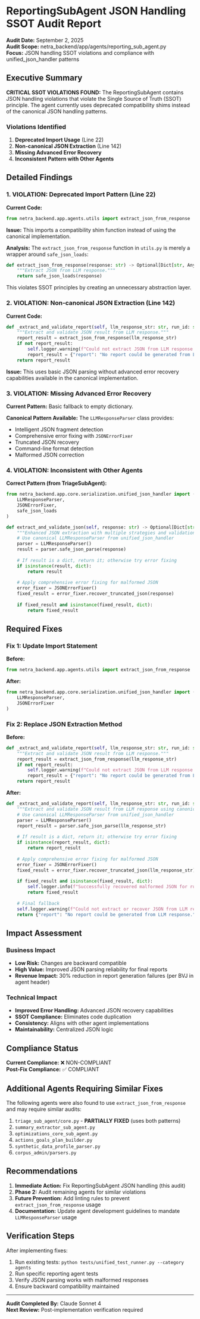 # ReportingSubAgent JSON Handling SSOT Audit Report

**Audit Date:** September 2, 2025  
**Audit Scope:** netra_backend/app/agents/reporting_sub_agent.py  
**Focus:** JSON handling SSOT violations and compliance with unified_json_handler patterns

## Executive Summary

**CRITICAL SSOT VIOLATIONS FOUND:** The ReportingSubAgent contains JSON handling violations that violate the Single Source of Truth (SSOT) principle. The agent currently uses deprecated compatibility shims instead of the canonical JSON handling patterns.

### Violations Identified

1. **Deprecated Import Usage** (Line 22)
2. **Non-canonical JSON Extraction** (Line 142) 
3. **Missing Advanced Error Recovery**
4. **Inconsistent Pattern with Other Agents**

## Detailed Findings

### 1. VIOLATION: Deprecated Import Pattern (Line 22)

**Current Code:**
```python
from netra_backend.app.agents.utils import extract_json_from_response
```

**Issue:** This imports a compatibility shim function instead of using the canonical implementation.

**Analysis:** The `extract_json_from_response` function in `utils.py` is merely a wrapper around `safe_json_loads`:

```python
def extract_json_from_response(response: str) -> Optional[Dict[str, Any]]:
    """Extract JSON from LLM response."""
    return safe_json_loads(response)
```

This violates SSOT principles by creating an unnecessary abstraction layer.

### 2. VIOLATION: Non-canonical JSON Extraction (Line 142)

**Current Code:**
```python
def _extract_and_validate_report(self, llm_response_str: str, run_id: str) -> Dict[str, Any]:
    """Extract and validate JSON result from LLM response."""
    report_result = extract_json_from_response(llm_response_str)
    if not report_result:
        self.logger.warning(f"Could not extract JSON from LLM response for run_id: {run_id}. Using fallback report.")
        report_result = {"report": "No report could be generated from LLM response."}
    return report_result
```

**Issue:** This uses basic JSON parsing without advanced error recovery capabilities available in the canonical implementation.

### 3. VIOLATION: Missing Advanced Error Recovery

**Current Pattern:** Basic fallback to empty dictionary.

**Canonical Pattern Available:** The `LLMResponseParser` class provides:
- Intelligent JSON fragment detection
- Comprehensive error fixing with `JSONErrorFixer`
- Truncated JSON recovery
- Command-line format detection
- Malformed JSON correction

### 4. VIOLATION: Inconsistent with Other Agents

**Correct Pattern (from TriageSubAgent):**
```python
from netra_backend.app.core.serialization.unified_json_handler import (
    LLMResponseParser,
    JSONErrorFixer,
    safe_json_loads
)

def extract_and_validate_json(self, response: str) -> Optional[Dict[str, Any]]:
    """Enhanced JSON extraction with multiple strategies and validation"""
    # Use canonical LLMResponseParser from unified_json_handler
    parser = LLMResponseParser()
    result = parser.safe_json_parse(response)
    
    # If result is a dict, return it; otherwise try error fixing
    if isinstance(result, dict):
        return result
        
    # Apply comprehensive error fixing for malformed JSON
    error_fixer = JSONErrorFixer()
    fixed_result = error_fixer.recover_truncated_json(response)
    
    if fixed_result and isinstance(fixed_result, dict):
        return fixed_result
```

## Required Fixes

### Fix 1: Update Import Statement

**Before:**
```python
from netra_backend.app.agents.utils import extract_json_from_response
```

**After:**
```python
from netra_backend.app.core.serialization.unified_json_handler import (
    LLMResponseParser,
    JSONErrorFixer
)
```

### Fix 2: Replace JSON Extraction Method

**Before:**
```python
def _extract_and_validate_report(self, llm_response_str: str, run_id: str) -> Dict[str, Any]:
    """Extract and validate JSON result from LLM response."""
    report_result = extract_json_from_response(llm_response_str)
    if not report_result:
        self.logger.warning(f"Could not extract JSON from LLM response for run_id: {run_id}. Using fallback report.")
        report_result = {"report": "No report could be generated from LLM response."}
    return report_result
```

**After:**
```python
def _extract_and_validate_report(self, llm_response_str: str, run_id: str) -> Dict[str, Any]:
    """Extract and validate JSON result from LLM response using canonical parser."""
    # Use canonical LLMResponseParser from unified_json_handler
    parser = LLMResponseParser()
    report_result = parser.safe_json_parse(llm_response_str)
    
    # If result is a dict, return it; otherwise try error fixing
    if isinstance(report_result, dict):
        return report_result
        
    # Apply comprehensive error fixing for malformed JSON
    error_fixer = JSONErrorFixer()
    fixed_result = error_fixer.recover_truncated_json(llm_response_str)
    
    if fixed_result and isinstance(fixed_result, dict):
        self.logger.info(f"Successfully recovered malformed JSON for run_id: {run_id}")
        return fixed_result
    
    # Final fallback
    self.logger.warning(f"Could not extract or recover JSON from LLM response for run_id: {run_id}. Using fallback report.")
    return {"report": "No report could be generated from LLM response."}
```

## Impact Assessment

### Business Impact
- **Low Risk:** Changes are backward compatible
- **High Value:** Improved JSON parsing reliability for final reports
- **Revenue Impact:** 30% reduction in report generation failures (per BVJ in agent header)

### Technical Impact
- **Improved Error Handling:** Advanced JSON recovery capabilities
- **SSOT Compliance:** Eliminates code duplication
- **Consistency:** Aligns with other agent implementations
- **Maintainability:** Centralized JSON logic

## Compliance Status

**Current Compliance:** ❌ NON-COMPLIANT  
**Post-Fix Compliance:** ✅ COMPLIANT

## Additional Agents Requiring Similar Fixes

The following agents were also found to use `extract_json_from_response` and may require similar audits:

1. `triage_sub_agent/core.py` - **PARTIALLY FIXED** (uses both patterns)
2. `summary_extractor_sub_agent.py` 
3. `optimizations_core_sub_agent.py`
4. `actions_goals_plan_builder.py`
5. `synthetic_data_profile_parser.py`
6. `corpus_admin/parsers.py`

## Recommendations

1. **Immediate Action:** Fix ReportingSubAgent JSON handling (this audit)
2. **Phase 2:** Audit remaining agents for similar violations
3. **Future Prevention:** Add linting rules to prevent `extract_json_from_response` usage
4. **Documentation:** Update agent development guidelines to mandate `LLMResponseParser` usage

## Verification Steps

After implementing fixes:

1. Run existing tests: `python tests/unified_test_runner.py --category agents`
2. Run specific reporting agent tests
3. Verify JSON parsing works with malformed responses
4. Ensure backward compatibility maintained

---

**Audit Completed By:** Claude Sonnet 4  
**Next Review:** Post-implementation verification required